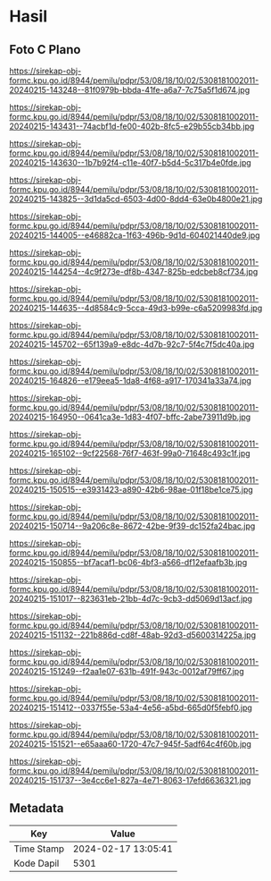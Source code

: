 # Hasil

## Foto C Plano

https://sirekap-obj-formc.kpu.go.id/8944/pemilu/pdpr/53/08/18/10/02/5308181002011-20240215-143248--81f0979b-bbda-41fe-a6a7-7c75a5f1d674.jpg

https://sirekap-obj-formc.kpu.go.id/8944/pemilu/pdpr/53/08/18/10/02/5308181002011-20240215-143431--74acbf1d-fe00-402b-8fc5-e29b55cb34bb.jpg

https://sirekap-obj-formc.kpu.go.id/8944/pemilu/pdpr/53/08/18/10/02/5308181002011-20240215-143630--1b7b92f4-c11e-40f7-b5d4-5c317b4e0fde.jpg

https://sirekap-obj-formc.kpu.go.id/8944/pemilu/pdpr/53/08/18/10/02/5308181002011-20240215-143825--3d1da5cd-6503-4d00-8dd4-63e0b4800e21.jpg

https://sirekap-obj-formc.kpu.go.id/8944/pemilu/pdpr/53/08/18/10/02/5308181002011-20240215-144005--e46882ca-1f63-496b-9d1d-604021440de9.jpg

https://sirekap-obj-formc.kpu.go.id/8944/pemilu/pdpr/53/08/18/10/02/5308181002011-20240215-144254--4c9f273e-df8b-4347-825b-edcbeb8cf734.jpg

https://sirekap-obj-formc.kpu.go.id/8944/pemilu/pdpr/53/08/18/10/02/5308181002011-20240215-144635--4d8584c9-5cca-49d3-b99e-c6a5209983fd.jpg

https://sirekap-obj-formc.kpu.go.id/8944/pemilu/pdpr/53/08/18/10/02/5308181002011-20240215-145702--65f139a9-e8dc-4d7b-92c7-5f4c7f5dc40a.jpg

https://sirekap-obj-formc.kpu.go.id/8944/pemilu/pdpr/53/08/18/10/02/5308181002011-20240215-164826--e179eea5-1da8-4f68-a917-170341a33a74.jpg

https://sirekap-obj-formc.kpu.go.id/8944/pemilu/pdpr/53/08/18/10/02/5308181002011-20240215-164950--0641ca3e-1d83-4f07-bffc-2abe73911d9b.jpg

https://sirekap-obj-formc.kpu.go.id/8944/pemilu/pdpr/53/08/18/10/02/5308181002011-20240215-165102--9cf22568-76f7-463f-99a0-71648c493c1f.jpg

https://sirekap-obj-formc.kpu.go.id/8944/pemilu/pdpr/53/08/18/10/02/5308181002011-20240215-150515--e3931423-a890-42b6-98ae-01f18be1ce75.jpg

https://sirekap-obj-formc.kpu.go.id/8944/pemilu/pdpr/53/08/18/10/02/5308181002011-20240215-150714--9a206c8e-8672-42be-9f39-dc152fa24bac.jpg

https://sirekap-obj-formc.kpu.go.id/8944/pemilu/pdpr/53/08/18/10/02/5308181002011-20240215-150855--bf7acaf1-bc06-4bf3-a566-df12efaafb3b.jpg

https://sirekap-obj-formc.kpu.go.id/8944/pemilu/pdpr/53/08/18/10/02/5308181002011-20240215-151017--823631eb-21bb-4d7c-9cb3-dd5069d13acf.jpg

https://sirekap-obj-formc.kpu.go.id/8944/pemilu/pdpr/53/08/18/10/02/5308181002011-20240215-151132--221b886d-cd8f-48ab-92d3-d5600314225a.jpg

https://sirekap-obj-formc.kpu.go.id/8944/pemilu/pdpr/53/08/18/10/02/5308181002011-20240215-151249--f2aa1e07-631b-491f-943c-0012af79ff67.jpg

https://sirekap-obj-formc.kpu.go.id/8944/pemilu/pdpr/53/08/18/10/02/5308181002011-20240215-151412--0337f55e-53a4-4e56-a5bd-665d0f5febf0.jpg

https://sirekap-obj-formc.kpu.go.id/8944/pemilu/pdpr/53/08/18/10/02/5308181002011-20240215-151521--e65aaa60-1720-47c7-945f-5adf64c4f60b.jpg

https://sirekap-obj-formc.kpu.go.id/8944/pemilu/pdpr/53/08/18/10/02/5308181002011-20240215-151737--3e4cc6e1-827a-4e71-8063-17efd6636321.jpg


## Metadata

| Key        | Value               |
| ---------- | ------------------- |
| Time Stamp | 2024-02-17 13:05:41 |
| Kode Dapil | 5301                |



